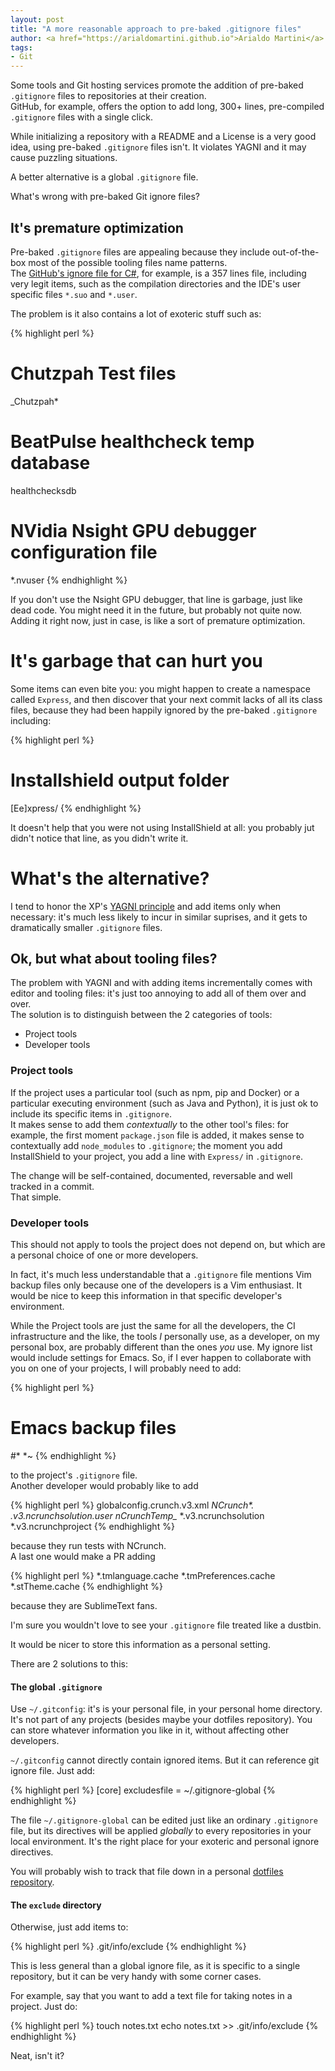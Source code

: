 ```yaml
---
layout: post
title: "A more reasonable approach to pre-baked .gitignore files"
author: <a href="https://arialdomartini.github.io">Arialdo Martini</a>
tags:
- Git
---
```

Some tools and Git hosting services promote the addition of pre-baked `.gitignore` files to repositories at their creation. <br/>
GitHub, for example, offers the option to add long, 300+ lines, pre-compiled `.gitignore` files with a single click.

While initializing a repository with a README and a License is a very good idea, using pre-baked `.gitignore` files isn't. It violates YAGNI and it may cause puzzling situations.

A better alternative is a global `.gitignore` file.

<!--more-->
What's wrong with pre-baked Git ignore files?

## It's premature optimization
Pre-baked `.gitignore` files are appealing because they include out-of-the-box most of the possible tooling files name patterns.<br/>
The [GitHub's ignore file for C#](https://github.com/github/gitignore/blob/master/VisualStudio.gitignore), for example, is a 357 lines file, including very legit items, such as the compilation directories and the IDE's user specific files `*.suo` and `*.user`.

The problem is it also contains a lot of exoteric stuff such as:

{% highlight perl %}
# Chutzpah Test files
_Chutzpah*

# BeatPulse healthcheck temp database
healthchecksdb

# NVidia Nsight GPU debugger configuration file
*.nvuser
{% endhighlight %}

If you don't use the Nsight GPU debugger, that line is garbage, just like dead code. You might need it in the future, but probably not quite now. Adding it right now, just in case, is like a sort of premature optimization.

# It's garbage that can hurt you
Some items can even bite you: you might happen to create a namespace called `Express`, and then discover that your next commit lacks of all its class files, because they had been happily ignored by  the pre-baked `.gitignore` including:

{% highlight perl %}
# Installshield output folder
[Ee]xpress/
{% endhighlight %}

It doesn't help that you were not using InstallShield at all: you probably jut didn't notice that line, as you didn't write it.

# What's the alternative?
I tend to honor the XP's [YAGNI principle](https://en.wikipedia.org/wiki/You_aren%27t_gonna_need_it) and add items only when necessary: it's much less likely to incur in similar suprises, and it gets to dramatically smaller `.gitignore` files.

## Ok, but what about tooling files?
The problem with YAGNI and with adding items incrementally comes with editor and tooling files: it's just too annoying to add all of them over and over.<br/>
The solution is to distinguish between the 2 categories of tools:

* Project tools
* Developer tools

### Project tools
If the project uses a particular tool (such as npm, pip and Docker) or a particular executing environment (such as Java and Python), it is just ok to include its specific items in `.gitignore`.<br/>
It makes sense to add them *contextually* to the other tool's files: for example, the first moment `package.json` file is added, it makes sense to contextually add `node_modules` to `.gitignore`; the moment you add InstallShield to your project, you add a line with `Express/` in `.gitignore`.

The change will be self-contained, documented, reversable and well tracked in a commit.<br/>
That simple.

### Developer tools
This should not apply to tools the project does not depend on, but which are a personal choice of one or more developers.

In fact, it's much less understandable that a `.gitignore` file mentions Vim backup files only because one of the developers is a Vim enthusiast. It would be nice to keep this information in that specific developer's environment.

While the Project tools are just the same for all the developers, the CI infrastructure and the like, the tools *I* personally use, as a developer, on my personal box, are probably different than the ones *you* use. My ignore list would include settings for Emacs. So, if I ever happen to collaborate with you on one of your projects, I will probably need to add:

{% highlight perl %}
# Emacs backup files
\#*
*~
{% endhighlight %}

to the project's `.gitignore` file.<br/>
Another developer would probably like to add

{% highlight perl %}
globalconfig.crunch.v3.xml
_NCrunch_*\*.*
*.v3.ncrunchsolution.user
nCrunchTemp_*
*.v3.ncrunchsolution
*.v3.ncrunchproject
{% endhighlight %}

because they run tests with NCrunch.<br/>
A last one would make a PR adding

{% highlight perl %}
*.tmlanguage.cache
*.tmPreferences.cache
*.stTheme.cache
{% endhighlight %}

because they are SublimeText fans.

I'm sure you wouldn't love to see your `.gitignore` file treated like a dustbin.

It would be nicer to store this information as a personal setting.

There are 2 solutions to this:

#### The global `.gitignore`
Use `~/.gitconfig`: it's is your personal file, in your personal home directory. It's not part of any projects (besides maybe your dotfiles repository). You can store whatever information you like in it, without affecting other developers.

`~/.gitconfig` cannot directly contain ignored items. But it can reference git ignore file. Just add:

{% highlight perl %}
[core]
excludesfile = ~/.gitignore-global
{% endhighlight %}

The file `~/.gitignore-global` can be edited just like an ordinary `.gitignore` file, but its directives will be applied *globally* to every repositories in your local environment. It's the right place for your exoteric and personal ignore directives.

You will probably wish to track that file down in a personal [dotfiles repository](https://github.com/arialdomartini/dotfiles/blob/master/.gitignore-global).

#### The `exclude` directory
Otherwise, just add items to:

{% highlight perl %}
.git/info/exclude
{% endhighlight %}

This is less general than a global ignore file, as it is specific to a single repository, but it can be very handy with some corner cases.

For example, say that you want to add a text file for taking notes in a project. Just do:

{% highlight perl %}
touch notes.txt
echo notes.txt >> .git/info/exclude
{% endhighlight %}

Neat, isn't it?

